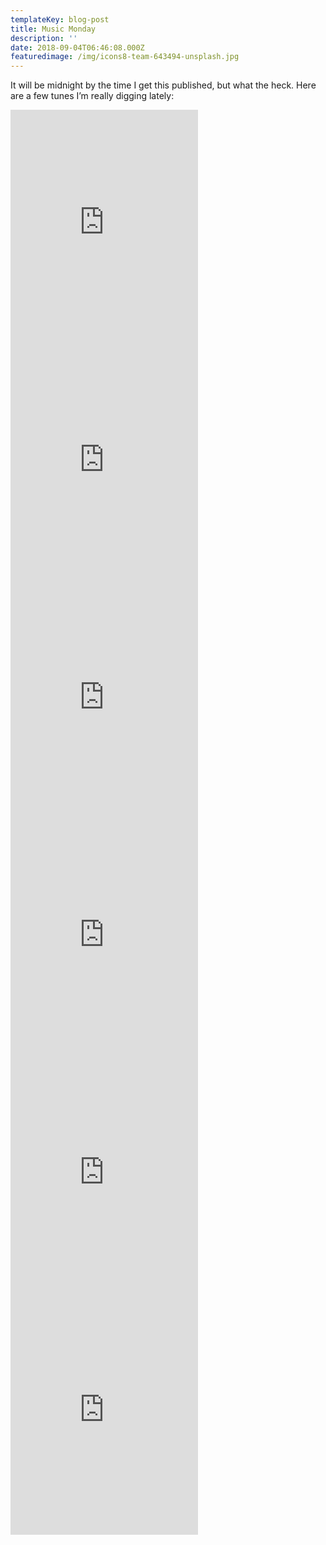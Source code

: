 ```yaml
---
templateKey: blog-post
title: Music Monday
description: ''
date: 2018-09-04T06:46:08.000Z
featuredimage: /img/icons8-team-643494-unsplash.jpg
---
```

It will be midnight by the time I get this published, but what the heck. Here are a few tunes I&#8217;m really digging lately:

<iframe width="300" height="380" allowtransparency="true" frameborder="0" allow="encrypted-media" title="Spotify Embed: The Man" src="https://open.spotify.com/embed/track/5aWhs651KYM26HYM16kRdk?si=NFu4OLm6QA-n7DAUunV1ng"></iframe>

<iframe width="300" height="380" allowtransparency="true" frameborder="0" allow="encrypted-media" title="Spotify Embed: Electric Love" src="https://open.spotify.com/embed/track/2GiJYvgVaD2HtM8GqD9EgQ?si=nUzNOLmaTqW5jiZbl1SKGQ"></iframe>

<iframe width="300" height="380" allowtransparency="true" frameborder="0" allow="encrypted-media" title="Spotify Embed: Midnight City" src="https://open.spotify.com/embed/track/1eyzqe2QqGZUmfcPZtrIyt?si=HyPxAgFIS9SPwZeZIokbeg"></iframe>

<iframe width="300" height="380" allowtransparency="true" frameborder="0" allow="encrypted-media" title="Spotify Embed: Clearest Blue" src="https://open.spotify.com/embed/track/3aUfWeMesfVs2niopKjNxV?si=Cb8e5gcLTWyCl46VND9QYg"></iframe>

<iframe width="300" height="380" allowtransparency="true" frameborder="0" allow="encrypted-media" title="Spotify Embed: The Fool You Need (Enough of Me)" src="https://open.spotify.com/embed/track/7K4gak7LRKuVHwIJvxwEBs?si=rgMW1ImTTMGWxHzhSQPpIw"></iframe>

<iframe width="300" height="380" allowtransparency="true" frameborder="0" allow="encrypted-media" title="Spotify Embed: Within You Without You - Remastered 2009" src="https://open.spotify.com/embed/track/3Umg8CDhO8dOSj7yBTInYb?si=orD-I0Y2R16w0HR9LqP3XA"></iframe>
